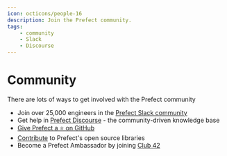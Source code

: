 ```yaml
---
icon: octicons/people-16
description: Join the Prefect community.
tags:
    - community
    - Slack
    - Discourse
---
```


# Community

There are lots of ways to get involved with the Prefect community

- Join over 25,000 engineers in the [Prefect Slack community](https://prefect.io/slack)
- Get help in [Prefect Discourse](https://discourse.prefect.io/) - the community-driven knowledge base
- [Give Prefect a ⭐️ on GitHub](https://github.com/PrefectHQ/prefect) 
- [Contribute](/contributing/overview/) to Prefect's open source libraries
- Become a Prefect Ambassador by joining [Club 42](https://www.prefect.io/community/club-42/)
